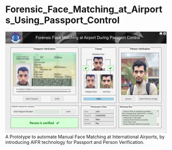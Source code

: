 # Forensic_Face_Matching_at_Airports_Using_Passport_Control
![PHOTO-LAB Interface](Interface.png)
A Prototype to automate Manual Face Matching at International Airports, by introducing AIFR technology for Passport and Person Verification.
